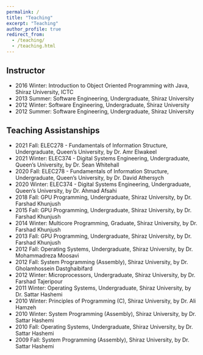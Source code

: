 ```yaml
---
permalink: /
title: "Teaching"
excerpt: "Teaching"
author_profile: true
redirect_from: 
  - /teaching/
  - /teaching.html
---
```


## Instructor

- 2016 Winter: Introduction to Object Oriented Programming with Java, Shiraz University, ICTC
- 2013 Summer: Software Engineering, Undergraduate, Shiraz University
- 2012 Winter: Software Engineering, Undergraduate, Shiraz University
- 2012 Summer: Software Engineering, Undergraduate, Shiraz University

## Teaching Assistanships

- 2021 Fall: ELEC278 - Fundamentals of Information Structure, Undergraduate, Queen’s University, by Dr. Amr Elwakeel
- 2021 Winter: ELEC374 - Digital Systems Engineering, Undergraduate, Queen’s University, by Dr. Sean Whitehall
- 2020 Fall: ELEC278 - Fundamentals of Information Structure, Undergraduate, Queen’s University, by Dr. David Athersych 
- 2020 Winter: ELEC374 - Digital Systems Engineering, Undergraduate, Queen’s University, by Dr. Ahmad Afsahi
- 2018 Fall: GPU Programming, Undergraduate, Shiraz University, by Dr. Farshad Khunjush
- 2015 Fall: GPU Programming, Undergraduate, Shiraz University, by Dr. Farshad Khunjush
- 2014 Winter: Multicore Programming, Graduate, Shiraz University, by Dr. Farshad Khunjush
- 2013 Fall: GPU Programming, Undergraduate, Shiraz University, by Dr. Farshad Khunjush
- 2012 Fall: Operating Systems, Undergraduate, Shiraz University, by Dr. Mohammadreza Moosavi
- 2012 Fall: System Programming (Assembly), Shiraz University, by Dr. Gholamhossein Dastghaibifard
- 2012 Winter: Microprocessors, Undergraduate, Shiraz University, by Dr. Farshad Tajeripour
- 2011 Winter: Operating Systems, Undergraduate, Shiraz University, by Dr. Sattar Hashemi
- 2010 Winter: Principles of Programming (C), Shiraz University, by Dr. Ali Hamzeh
- 2010 Winter: System Programming (Assembly), Shiraz University, by Dr. Sattar Hashemi 
- 2010 Fall: Operating Systems, Undergraduate, Shiraz University, by Dr. Sattar Hashemi
- 2009 Fall: System Programming (Assembly), Shiraz University, by Dr. Sattar Hashemi 
